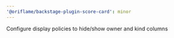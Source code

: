 ```yaml
---
'@oriflame/backstage-plugin-score-card': minor
---
```


Configure display policies to hide/show owner and kind columns
